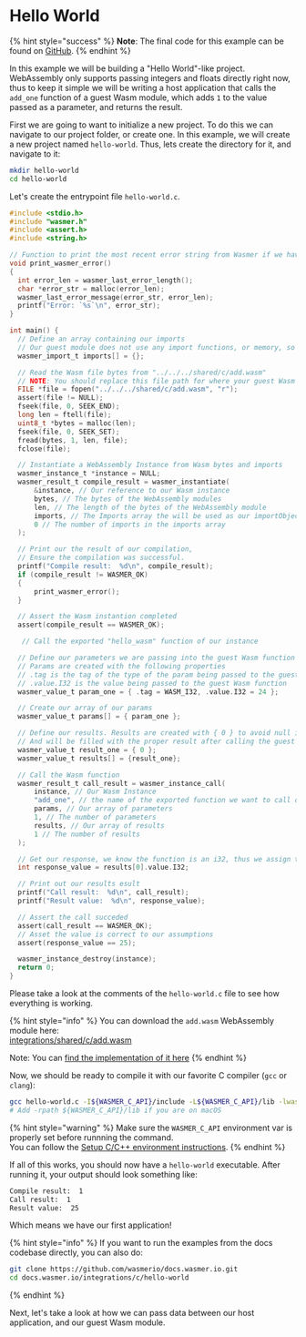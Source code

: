 # Hello World

{% hint style="success" %}
**Note**: The final code for this example can be found on [GitHub](https://github.com/wasmerio/docs.wasmer.io/tree/master/integrations/c/examples/hello-world).
{% endhint %}

In this example we will be building a "Hello World"-like project. WebAssembly only supports passing integers and floats directly right now, thus to keep it simple we will be writing a host application that calls the `add_one` function of a guest Wasm module, which adds `1` to the value passed as a parameter, and returns the result.

First we are going to want to initialize a new project. To do this we can navigate to our project folder, or create one. In this example, we will create a new project named `hello-world`. Thus, lets create the directory for it, and navigate to it:

```bash
mkdir hello-world
cd hello-world
```

Let's create the entrypoint file `hello-world.c`.

```c
#include <stdio.h>
#include "wasmer.h"
#include <assert.h>
#include <string.h>

// Function to print the most recent error string from Wasmer if we have them
void print_wasmer_error()
{
  int error_len = wasmer_last_error_length();
  char *error_str = malloc(error_len);
  wasmer_last_error_message(error_str, error_len);
  printf("Error: `%s`\n", error_str);
}

int main() {
  // Define an array containing our imports
  // Our guest module does not use any import functions, or memory, so we omit them.
  wasmer_import_t imports[] = {};

  // Read the Wasm file bytes from "../../../shared/c/add.wasm"
  // NOTE: You should replace this file path for where your guest Wasm module is.
  FILE *file = fopen("../../../shared/c/add.wasm", "r");
  assert(file != NULL);
  fseek(file, 0, SEEK_END);
  long len = ftell(file);
  uint8_t *bytes = malloc(len);
  fseek(file, 0, SEEK_SET);
  fread(bytes, 1, len, file);
  fclose(file);

  // Instantiate a WebAssembly Instance from Wasm bytes and imports
  wasmer_instance_t *instance = NULL;
  wasmer_result_t compile_result = wasmer_instantiate(
      &instance, // Our reference to our Wasm instance 
      bytes, // The bytes of the WebAssembly modules
      len, // The length of the bytes of the WebAssembly module
      imports, // The Imports array the will be used as our importObject
      0 // The number of imports in the imports array
  );

  // Print our the result of our compilation,
  // Ensure the compilation was successful.
  printf("Compile result:  %d\n", compile_result);
  if (compile_result != WASMER_OK)
  {
      print_wasmer_error();
  }

  // Assert the Wasm instantion completed
  assert(compile_result == WASMER_OK);

   // Call the exported "hello_wasm" function of our instance

  // Define our parameters we are passing into the guest Wasm function call.
  // Params are created with the following properties
  // .tag is the tag of the type of the param being passed to the guest Wasm function
  // .value.I32 is the value being passed to the guest Wasm function
  wasmer_value_t param_one = { .tag = WASM_I32, .value.I32 = 24 };

  // Create our array of our params
  wasmer_value_t params[] = { param_one };

  // Define our results. Results are created with { 0 } to avoid null issues,
  // And will be filled with the proper result after calling the guest Wasm function.
  wasmer_value_t result_one = { 0 };
  wasmer_value_t results[] = {result_one};

  // Call the Wasm function
  wasmer_result_t call_result = wasmer_instance_call(
      instance, // Our Wasm Instance
      "add_one", // the name of the exported function we want to call on the guest Wasm module
      params, // Our array of parameters
      1, // The number of parameters
      results, // Our array of results
      1 // The number of results
  );

  // Get our response, we know the function is an i32, thus we assign the value to an int
  int response_value = results[0].value.I32;

  // Print out our results esult
  printf("Call result:  %d\n", call_result);
  printf("Result value:  %d\n", response_value);

  // Assert the call succeded
  assert(call_result == WASMER_OK);
  // Asset the value is correct to our assumptions
  assert(response_value == 25);

  wasmer_instance_destroy(instance);
  return 0;
}
```

Please take a look at the comments of the `hello-world.c` file to see how everything is working.

{% hint style="info" %}
You can download the `add.wasm` WebAssembly module here:  
[integrations/shared/c/add.wasm](https://github.com/wasmerio/docs.wasmer.io/raw/master/integrations/shared/c/add.wasm)

Note: You can [find the implementation of it here](https://github.com/wasmerio/docs.wasmer.io/blob/master/integrations/shared/c/add.c)
{% endhint %}

Now, we should be ready to compile it with our favorite C compiler \(`gcc` or `clang`\):

```bash
gcc hello-world.c -I${WASMER_C_API}/include -L${WASMER_C_API}/lib -lwasmer -o hello-world
# Add -rpath ${WASMER_C_API}/lib if you are on macOS
```

{% hint style="warning" %}
Make sure the `WASMER_C_API` environment var is properly set before runnning the command.  
You can follow the [Setup C/C++ environment instructions](../setup.md).
{% endhint %}

If all of this works, you should now have a `hello-world` executable. After running it, your output should look something like:

```bash
Compile result:  1
Call result:  1
Result value:  25
```

Which means we have our first application!

{% hint style="info" %}
If you want to run the examples from the docs codebase directly, you can also do:

```bash
git clone https://github.com/wasmerio/docs.wasmer.io.git
cd docs.wasmer.io/integrations/c/hello-world
```
{% endhint %}

Next, let's take a look at how we can pass data between our host application, and our guest Wasm module.

